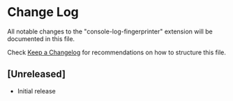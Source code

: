 # Change Log

All notable changes to the "console-log-fingerprinter" extension will be documented in this file.

Check [Keep a Changelog](http://keepachangelog.com/) for recommendations on how to structure this file.

## [Unreleased]

- Initial release